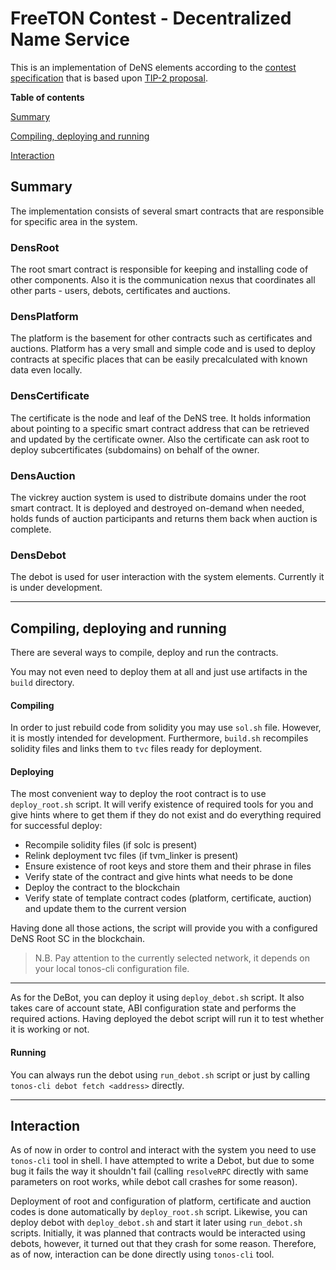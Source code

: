# FreeTON Contest - Decentralized Name Service
This is an implementation of DeNS elements according to the [contest specification](https://devex.gov.freeton.org/proposal?proposalAddress=0:6f72de4f9e5e04c949d048716e43cc9b6b33f1236dc7ffd3245c676925ce2a07) that is based upon [TIP-2 proposal](https://forum.freeton.org/t/tip-2-decentralized-certificates-decert/7800).

**Table of contents**

[Summary](#summary)

[Compiling, deploying and running](#compiling-deploying-and-running)

[Interaction](#interaction)

## Summary

The implementation consists of several smart contracts that are responsible for specific area in the system.

### DensRoot

The root smart contract is responsible for keeping and installing code of other components. Also it is the communication nexus that coordinates all other parts - users, debots, certificates and auctions.

### DensPlatform

The platform is the basement for other contracts such as certificates and auctions. Platform has a very small and simple code and is used to deploy contracts at specific places that can be easily precalculated with known data even locally.

### DensCertificate

The certificate is the node and leaf of the DeNS tree. It holds information about pointing to a specific smart contract address that can be retrieved and updated by the certificate owner. Also the certificate can ask root to deploy subcertificates (subdomains) on behalf of the owner.

### DensAuction

The vickrey auction system is used to distribute domains under the root smart contract. It is deployed and destroyed on-demand when needed, holds funds of auction participants and returns them back when auction is complete.

### DensDebot

The debot is used for user interaction with the system elements. Currently it is under development.

---

## Compiling, deploying and running

There are several ways to compile, deploy and run the contracts.

You may not even need to deploy them at all and just use artifacts in the `build` directory.

#### Compiling

In order to just rebuild code from solidity you may use `sol.sh` file. However, it is mostly intended for development. Furthermore, `build.sh` recompiles solidity files and links them to `tvc` files ready for deployment.

#### Deploying

The most convenient way to deploy the root contract is to use `deploy_root.sh` script. It will verify existence of required tools for you and give hints where to get them if they do not exist and do everything required for successful deploy:

* Recompile solidity files (if solc is present)
* Relink deployment tvc files (if tvm_linker is present)
* Ensure existence of root keys and store them and their phrase in files
* Verify state of the contract and give hints what needs to be done
* Deploy the contract to the blockchain
* Verify state of template contract codes (platform, certificate, auction) and update them to the current version

Having done all those actions, the script will provide you with a configured DeNS Root SC in the blockchain.

> N.B. Pay attention to the currently selected network, it depends on your local tonos-cli configuration file.

---

As for the DeBot, you can deploy it using `deploy_debot.sh` script. It also takes care of account state, ABI configuration state and performs the required actions. Having deployed the debot script will run it to test whether it is working or not. 

#### Running

You can always run the debot using `run_debot.sh` script or just by calling `tonos-cli debot fetch <address>` directly.

---

## Interaction

As of now in order to control and interact with the system you need to use `tonos-cli` tool in shell. I have attempted to write a Debot, but due to some bug it fails the way it shouldn't fail (calling `resolveRPC` directly with same parameters on root works, while debot call crashes for some reason).

Deployment of root and configuration of platform, certificate and auction codes is done automatically by `deploy_root.sh` script. Likewise, you can deploy debot with `deploy_debot.sh` and start it later using `run_debot.sh` scripts. Initially, it was planned that contracts would be interacted using debots, however, it turned out that they crash for some reason. Therefore, as of now, interaction can be done directly using `tonos-cli` tool.

